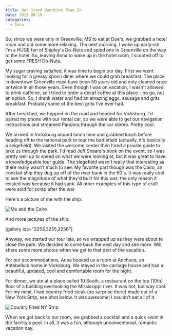 ```yaml
---
title: Our Grand Vacation (Day 2)
date: 2015-08-19
categories: 
  - Anna
---
```


So, since we were only in Greenville, MS to eat at Doe's, we grabbed a hotel room and did some more relaxing. The next morning, I woke up early-ish. I'm a HUGE fan of Shipley's Do-Nuts and spied one in Greenville on the way to the hotel. So, leaving Anna to wake up in the hotel room, I scooted off to get some FRESH Do-Nuts.

My sugar craving satisfied, it was time to begin our day. First we went looking for a greasy spoon diner where we could grab breakfast. The place in downtown Greenville must have been 50 years old and only cleaned once or twice in all those years. Even though I was on vacation, I wasn't allowed to drink caffeine, so I tried to order a decaf coffee at this place – no go, not an option. So, I drank water and had an amazing eggs, sausage and grits breakfast. Probably some of the best grits I've ever had.

After breakfast, we hopped on the road and headed for Vicksburg. I'd paired my phone with our rental car, so we were able to get our navigation instructions and streamed Pandora through the car stereo. Pretty cool.

We arrived in Vicksburg around lunch time and grabbed lunch before heading off to the national park to tour the battlefield (actually, it's basically a seigefield). We visited the welcome center then hired a private guide to take us through the park. I'd read Jeff Shaara's book on the event, so I was pretty well up to speed on what we were looking at, but it was great to have a knowledgeable tour guide. The siegefield wasn't really that interesting as there really wasn't much to see. My favorite part though was the Cairo, an ironclad ship they dug up off of the river bank in the 60's. It was really cool to see the magnitude of what they'd built for this war; the only reason it existed was because it had sunk. All other examples of this type of craft were sold for scrap after the war.

Here's a picture of me with the ship:

![Me and the Cairo](images/2015/2015-08-04-16.40.09.jpg)

And more pictures of the ship:

\[gallery ids="3253,3255,3256"\]

Anyway, we started our tour late, so we wrapped up as they were about to close the park. We decided to come back the next day and see more. Will share some more photos when we get to that part of the vacation.

For our accommodations, Anna booked us a room at Anchuca, an Antebellum home in Vicksburg. We stayed in the carriage house and had a beautiful, updated, cool and comfortable room for the night.

For dinner, we ate at a place called 10 South, a restaurant on the top (10th) floor of a building overlooking the Mississippi river. It was hot, but way cool. For my meal, I had country fried steak (no surprise there) made out of a New York Strip, see phot below. It was awesome! I couldn't eat all of it.

![Country Fried NY Strip](images/2015/2015-08-04-20.03.53.jpg)

When we got back to our room, we grabbed a cocktail and a quick swim in the facility's pool. In all, it was a fun, although unconventional, romantic vacation day.
